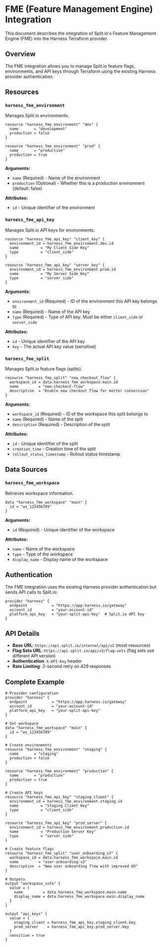 # FME (Feature Management Engine) Integration

This document describes the integration of Split.io's Feature Management Engine (FME) into the Harness Terraform provider.

## Overview

The FME integration allows you to manage Split.io feature flags, environments, and API keys through Terraform using the existing Harness provider authentication.

## Resources

### `harness_fme_environment`

Manages Split.io environments.

```hcl
resource "harness_fme_environment" "dev" {
  name       = "development"
  production = false
}

resource "harness_fme_environment" "prod" {
  name       = "production"
  production = true
}
```

**Arguments:**
- `name` (Required) - Name of the environment
- `production` (Optional) - Whether this is a production environment (default: false)

**Attributes:**
- `id` - Unique identifier of the environment

### `harness_fme_api_key`

Manages Split.io API keys for environments.

```hcl
resource "harness_fme_api_key" "client_key" {
  environment_id = harness_fme_environment.dev.id
  name          = "My Client Side Key"
  type          = "client_side"
}

resource "harness_fme_api_key" "server_key" {
  environment_id = harness_fme_environment.prod.id
  name          = "My Server Side Key"
  type          = "server_side"
}
```

**Arguments:**
- `environment_id` (Required) - ID of the environment this API key belongs to
- `name` (Required) - Name of the API key
- `type` (Required) - Type of API key. Must be either `client_side` or `server_side`

**Attributes:**
- `id` - Unique identifier of the API key
- `key` - The actual API key value (sensitive)

### `harness_fme_split`

Manages Split.io feature flags (splits).

```hcl
resource "harness_fme_split" "new_checkout_flow" {
  workspace_id = data.harness_fme_workspace.main.id
  name         = "new-checkout-flow"
  description  = "Enable new checkout flow for better conversion"
}
```

**Arguments:**
- `workspace_id` (Required) - ID of the workspace this split belongs to
- `name` (Required) - Name of the split
- `description` (Required) - Description of the split

**Attributes:**
- `id` - Unique identifier of the split
- `creation_time` - Creation time of the split
- `rollout_status_timestamp` - Rollout status timestamp

## Data Sources

### `harness_fme_workspace`

Retrieves workspace information.

```hcl
data "harness_fme_workspace" "main" {
  id = "ws_123456789"
}
```

**Arguments:**
- `id` (Required) - Unique identifier of the workspace

**Attributes:**
- `name` - Name of the workspace
- `type` - Type of the workspace
- `display_name` - Display name of the workspace

## Authentication

The FME integration uses the existing Harness provider authentication but sends API calls to Split.io:

```hcl
provider "harness" {
  endpoint           = "https://app.harness.io/gateway"
  account_id         = "your-account-id"
  platform_api_key   = "your-split-api-key"  # Split.io API key
}
```

## API Details

- **Base URL**: `https://api.split.io/internal/api/v2` (most resources)
- **Flag Sets URL**: `https://api.split.io/api/v3/flag-sets` (flag sets use different API version)
- **Authentication**: `X-API-Key` header
- **Rate Limiting**: 2-second retry on 429 responses

## Complete Example

```hcl
# Provider configuration
provider "harness" {
  endpoint           = "https://app.harness.io/gateway"
  account_id         = "your-account-id"
  platform_api_key   = "your-split-api-key"
}

# Get workspace
data "harness_fme_workspace" "main" {
  id = "ws_123456789"
}

# Create environments
resource "harness_fme_environment" "staging" {
  name       = "staging"
  production = false
}

resource "harness_fme_environment" "production" {
  name       = "production"
  production = true
}

# Create API keys
resource "harness_fme_api_key" "staging_client" {
  environment_id = harness_fme_environment.staging.id
  name          = "Staging Client Key"
  type          = "client_side"
}

resource "harness_fme_api_key" "prod_server" {
  environment_id = harness_fme_environment.production.id
  name          = "Production Server Key"
  type          = "server_side"
}

# Create feature flags
resource "harness_fme_split" "user_onboarding_v2" {
  workspace_id = data.harness_fme_workspace.main.id
  name         = "user-onboarding-v2"
  description  = "New user onboarding flow with improved UX"
}

# Outputs
output "workspace_info" {
  value = {
    name         = data.harness_fme_workspace.main.name
    display_name = data.harness_fme_workspace.main.display_name
  }
}

output "api_keys" {
  value = {
    staging_client = harness_fme_api_key.staging_client.key
    prod_server    = harness_fme_api_key.prod_server.key
  }
  sensitive = true
}
```